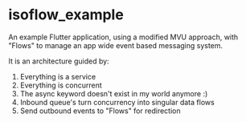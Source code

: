 # isoflow_example

An example Flutter application, using a modified MVU approach, with "Flows" to manage an app wide event based messaging system.

It is an architecture guided by:
1) Everything is a service
2) Everything is concurrent
3) The async keyword doesn't exist in my world anymore :)
4) Inbound queue's turn concurrency into singular data flows
5) Send outbound events to "Flows" for redirection
